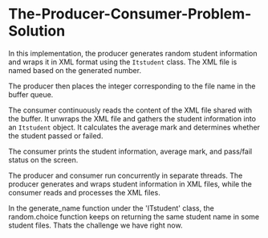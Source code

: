 # The-Producer-Consumer-Problem-Solution
In this implementation, the producer generates random student information and wraps it in XML format using the `Itstudent` class. The XML file is named based on the generated number.

The producer then places the integer corresponding to the file name in the buffer queue.

The consumer continuously reads the content of the XML file shared with the buffer. It unwraps the XML file and gathers the student information into an `Itstudent` object. It calculates the average mark and determines whether the student passed or failed.

The consumer prints the student information, average mark, and pass/fail status on the screen.

The producer and consumer run concurrently in separate threads. The producer generates and wraps student information in XML files, while the consumer reads and processes the XML files.

In the generate_name function under the 'ITstudent' class, the random.choice function keeps on returning the same student name in some student files. Thats the challenge we have right now.
